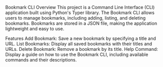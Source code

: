 Bookmark CLI
Overview
This project is a Command Line Interface (CLI) application built using Python's Typer library. The Bookmark CLI allows users to manage bookmarks, including adding, listing, and deleting bookmarks. Bookmarks are stored in a JSON file, making the application lightweight and easy to use.

Features
Add Bookmark: Save a new bookmark by specifying a title and URL.
List Bookmarks: Display all saved bookmarks with their titles and URLs.
Delete Bookmark: Remove a bookmark by its title.
Help Command: Display a guide on how to use the Bookmark CLI, including available commands and their descriptions.
